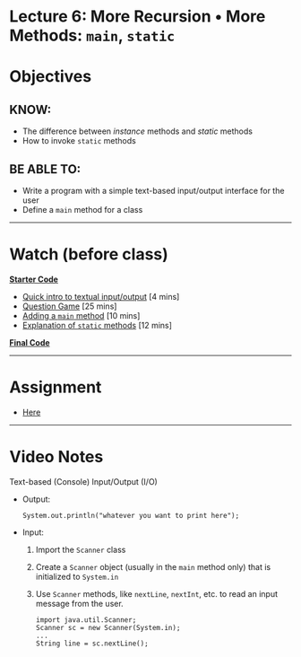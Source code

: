 # Lecture 6: More Recursion • More Methods: `main`, `static`

# Objectives

## KNOW:
- The difference between _instance_ methods and _static_ methods 
- How to invoke `static` methods
  
## BE ABLE TO:
- Write a program with a simple text-based input/output interface for the user
- Define a `main` method for a class


---
# Watch (before class)

[**Starter Code**](start/)

- [Quick intro to textual input/output](https://youtu.be/G6BHnfZmm-4) [4 mins]
- [Question Game](https://youtu.be/ubFXb5WZHcA) [25 mins]
- [Adding a `main` method](https://mediaspace.berry.edu/media/lecture4ext-questiongame-main/1_3z9ds5wr) [10 mins]
- [Explanation of `static` methods](https://mediaspace.berry.edu/media/lecture4ext-static-methods/1_5vj3mz4b) [12 mins]

[**Final Code**](final/)


---
# Assignment

- [Here](work/hw06.md#more-recursion--more-methods-main-static)

---
# Video Notes

Text-based (Console) Input/Output (I/O)
- Output: 

      System.out.println("whatever you want to print here");
      
- Input:
  1. Import the `Scanner` class
  2. Create a `Scanner` object (usually in the `main` method only) that is initialized to `System.in` 
  3. Use `Scanner` methods, like `nextLine`, `nextInt`, etc. to read an input message from the user.
  
         import java.util.Scanner;
         Scanner sc = new Scanner(System.in);
         ...
         String line = sc.nextLine();
        
